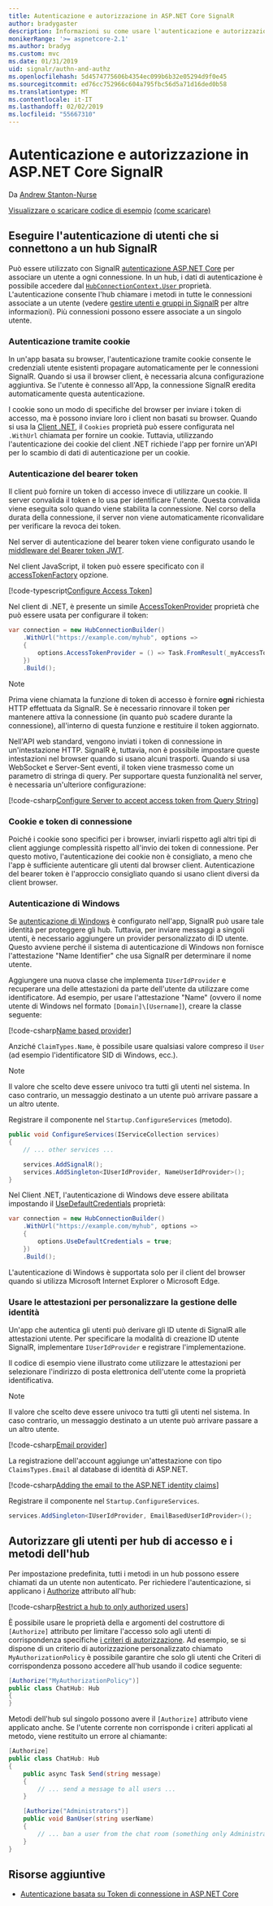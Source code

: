 ```yaml
---
title: Autenticazione e autorizzazione in ASP.NET Core SignalR
author: bradygaster
description: Informazioni su come usare l'autenticazione e autorizzazione in ASP.NET Core SignalR.
monikerRange: '>= aspnetcore-2.1'
ms.author: bradyg
ms.custom: mvc
ms.date: 01/31/2019
uid: signalr/authn-and-authz
ms.openlocfilehash: 5d4574775606b4354ec099b6b32e05294d9f0e45
ms.sourcegitcommit: ed76cc752966c604a795fbc56d5a71d16ded0b58
ms.translationtype: MT
ms.contentlocale: it-IT
ms.lasthandoff: 02/02/2019
ms.locfileid: "55667310"
---
```

# <a name="authentication-and-authorization-in-aspnet-core-signalr"></a>Autenticazione e autorizzazione in ASP.NET Core SignalR

Da [Andrew Stanton-Nurse](https://twitter.com/anurse)

[Visualizzare o scaricare codice di esempio](https://github.com/aspnet/Docs/tree/master/aspnetcore/signalr/authn-and-authz/sample/) [(come scaricare)](xref:index#how-to-download-a-sample)

## <a name="authenticate-users-connecting-to-a-signalr-hub"></a>Eseguire l'autenticazione di utenti che si connettono a un hub SignalR

Può essere utilizzato con SignalR [autenticazione ASP.NET Core](xref:security/authentication/identity) per associare un utente a ogni connessione. In un hub, i dati di autenticazione è possibile accedere dal [ `HubConnectionContext.User` ](/dotnet/api/microsoft.aspnetcore.signalr.hubconnectioncontext.user) proprietà. L'autenticazione consente l'hub chiamare i metodi in tutte le connessioni associate a un utente (vedere [gestire utenti e gruppi in SignalR](xref:signalr/groups) per altre informazioni). Più connessioni possono essere associate a un singolo utente.

### <a name="cookie-authentication"></a>Autenticazione tramite cookie

In un'app basata su browser, l'autenticazione tramite cookie consente le credenziali utente esistenti propagare automaticamente per le connessioni SignalR. Quando si usa il browser client, è necessaria alcuna configurazione aggiuntiva. Se l'utente è connesso all'App, la connessione SignalR eredita automaticamente questa autenticazione.

I cookie sono un modo di specifiche del browser per inviare i token di accesso, ma è possono inviare loro i client non basati su browser. Quando si usa la [Client .NET](xref:signalr/dotnet-client), il `Cookies` proprietà può essere configurata nel `.WithUrl` chiamata per fornire un cookie. Tuttavia, utilizzando l'autenticazione dei cookie del client .NET richiede l'app per fornire un'API per lo scambio di dati di autenticazione per un cookie.

### <a name="bearer-token-authentication"></a>Autenticazione del bearer token

Il client può fornire un token di accesso invece di utilizzare un cookie. Il server convalida il token e lo usa per identificare l'utente. Questa convalida viene eseguita solo quando viene stabilita la connessione. Nel corso della durata della connessione, il server non viene automaticamente riconvalidare per verificare la revoca dei token.

Nel server di autenticazione del bearer token viene configurato usando le [middleware del Bearer token JWT](/dotnet/api/microsoft.extensions.dependencyinjection.jwtbearerextensions.addjwtbearer).

Nel client JavaScript, il token può essere specificato con il [accessTokenFactory](xref:signalr/configuration#configure-bearer-authentication) opzione.

[!code-typescript[Configure Access Token](authn-and-authz/sample/wwwroot/js/chat.ts?range=63-65)]

Nel client di .NET, è presente un simile [AccessTokenProvider](xref:signalr/configuration#configure-bearer-authentication) proprietà che può essere usata per configurare il token:

```csharp
var connection = new HubConnectionBuilder()
    .WithUrl("https://example.com/myhub", options =>
    { 
        options.AccessTokenProvider = () => Task.FromResult(_myAccessToken);
    })
    .Build();
```

> [!NOTE]
> Prima viene chiamata la funzione di token di accesso è fornire **ogni** richiesta HTTP effettuata da SignalR. Se è necessario rinnovare il token per mantenere attiva la connessione (in quanto può scadere durante la connessione), all'interno di questa funzione e restituire il token aggiornato.

Nell'API web standard, vengono inviati i token di connessione in un'intestazione HTTP. SignalR è, tuttavia, non è possibile impostare queste intestazioni nel browser quando si usano alcuni trasporti. Quando si usa WebSocket e Server-Sent eventi, il token viene trasmesso come un parametro di stringa di query. Per supportare questa funzionalità nel server, è necessaria un'ulteriore configurazione:

[!code-csharp[Configure Server to accept access token from Query String](authn-and-authz/sample/Startup.cs?name=snippet)]

### <a name="cookies-vs-bearer-tokens"></a>Cookie e token di connessione 

Poiché i cookie sono specifici per i browser, inviarli rispetto agli altri tipi di client aggiunge complessità rispetto all'invio dei token di connessione. Per questo motivo, l'autenticazione dei cookie non è consigliato, a meno che l'app è sufficiente autenticare gli utenti dal browser client. Autenticazione del bearer token è l'approccio consigliato quando si usano client diversi da client browser.

### <a name="windows-authentication"></a>Autenticazione di Windows

Se [autenticazione di Windows](xref:security/authentication/windowsauth) è configurato nell'app, SignalR può usare tale identità per proteggere gli hub. Tuttavia, per inviare messaggi a singoli utenti, è necessario aggiungere un provider personalizzato di ID utente. Questo avviene perché il sistema di autenticazione di Windows non fornisce l'attestazione "Name Identifier" che usa SignalR per determinare il nome utente.

Aggiungere una nuova classe che implementa `IUserIdProvider` e recuperare una delle attestazioni da parte dell'utente da utilizzare come identificatore. Ad esempio, per usare l'attestazione "Name" (ovvero il nome utente di Windows nel formato `[Domain]\[Username]`), creare la classe seguente:

[!code-csharp[Name based provider](authn-and-authz/sample/nameuseridprovider.cs?name=NameUserIdProvider)]

Anziché `ClaimTypes.Name`, è possibile usare qualsiasi valore compreso il `User` (ad esempio l'identificatore SID di Windows, ecc.).

> [!NOTE]
> Il valore che scelto deve essere univoco tra tutti gli utenti nel sistema. In caso contrario, un messaggio destinato a un utente può arrivare passare a un altro utente.

Registrare il componente nel `Startup.ConfigureServices` (metodo).

```csharp
public void ConfigureServices(IServiceCollection services)
{
    // ... other services ...

    services.AddSignalR();
    services.AddSingleton<IUserIdProvider, NameUserIdProvider>();
}
```

Nel Client .NET, l'autenticazione di Windows deve essere abilitata impostando il [UseDefaultCredentials](/dotnet/api/microsoft.aspnetcore.http.connections.client.httpconnectionoptions.usedefaultcredentials) proprietà:

```csharp
var connection = new HubConnectionBuilder()
    .WithUrl("https://example.com/myhub", options =>
    {
        options.UseDefaultCredentials = true;
    })
    .Build();
```

L'autenticazione di Windows è supportata solo per il client del browser quando si utilizza Microsoft Internet Explorer o Microsoft Edge.

### <a name="use-claims-to-customize-identity-handling"></a>Usare le attestazioni per personalizzare la gestione delle identità

Un'app che autentica gli utenti può derivare gli ID utente di SignalR alle attestazioni utente. Per specificare la modalità di creazione ID utente SignalR, implementare `IUserIdProvider` e registrare l'implementazione.

Il codice di esempio viene illustrato come utilizzare le attestazioni per selezionare l'indirizzo di posta elettronica dell'utente come la proprietà identificativa. 

> [!NOTE]
> Il valore che scelto deve essere univoco tra tutti gli utenti nel sistema. In caso contrario, un messaggio destinato a un utente può arrivare passare a un altro utente.

[!code-csharp[Email provider](authn-and-authz/sample/EmailBasedUserIdProvider.cs?name=EmailBasedUserIdProvider)]

La registrazione dell'account aggiunge un'attestazione con tipo `ClaimsTypes.Email` al database di identità di ASP.NET.

[!code-csharp[Adding the email to the ASP.NET identity claims](authn-and-authz/sample/pages/account/Register.cshtml.cs?name=AddEmailClaim)]

Registrare il componente nel `Startup.ConfigureServices`.

```csharp
services.AddSingleton<IUserIdProvider, EmailBasedUserIdProvider>();
```

## <a name="authorize-users-to-access-hubs-and-hub-methods"></a>Autorizzare gli utenti per hub di accesso e i metodi dell'hub

Per impostazione predefinita, tutti i metodi in un hub possono essere chiamati da un utente non autenticato. Per richiedere l'autenticazione, si applicano i [Authorize](/dotnet/api/microsoft.aspnetcore.authorization.authorizeattribute) attributo all'hub:

[!code-csharp[Restrict a hub to only authorized users](authn-and-authz/sample/Hubs/ChatHub.cs?range=8-10,32)]

È possibile usare le proprietà della e argomenti del costruttore di `[Authorize]` attributo per limitare l'accesso solo agli utenti di corrispondenza specifiche [i criteri di autorizzazione](xref:security/authorization/policies). Ad esempio, se si dispone di un criterio di autorizzazione personalizzato chiamato `MyAuthorizationPolicy` è possibile garantire che solo gli utenti che Criteri di corrispondenza possono accedere all'hub usando il codice seguente:

```csharp
[Authorize("MyAuthorizationPolicy")]
public class ChatHub: Hub
{
}
```

Metodi dell'hub sul singolo possono avere il `[Authorize]` attributo viene applicato anche. Se l'utente corrente non corrisponde i criteri applicati al metodo, viene restituito un errore al chiamante:

```csharp
[Authorize]
public class ChatHub: Hub
{
    public async Task Send(string message)
    {
        // ... send a message to all users ...
    }

    [Authorize("Administrators")]
    public void BanUser(string userName)
    {
        // ... ban a user from the chat room (something only Administrators can do) ...
    }
}
```

## <a name="additional-resources"></a>Risorse aggiuntive

* [Autenticazione basata su Token di connessione in ASP.NET Core](https://blogs.msdn.microsoft.com/webdev/2016/10/27/bearer-token-authentication-in-asp-net-core/)
